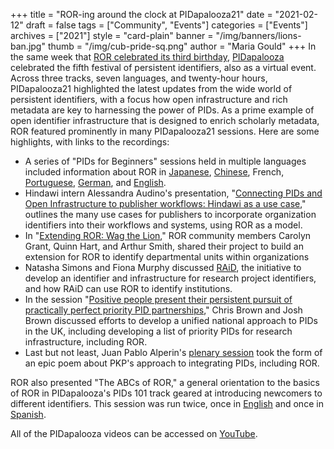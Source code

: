 +++
title = "ROR-ing around the clock at PIDapalooza21"
date = "2021-02-12"
draft = false
tags = ["Community", "Events"]
categories = ["Events"]
archives = ["2021"]
style = "card-plain"
banner = "/img/banners/lions-ban.jpg"
thumb = "/img/cub-pride-sq.png"
author = "Maria Gould"
+++
In the same week that [ROR celebrated its third birthday](/blog/2021-02-03-ror-annual-meeting), [PIDapalooza](https://pidapalooza.org) celebrated the fifth festival of persistent identifiers, also as a virtual event. Across three tracks, seven languages, and twenty-hour hours, PIDapalooza21 highlighted the latest updates from the wide world of persistent identifiers, with a focus how open infrastructure and rich metadata are key to harnessing the power of PIDs. As a prime example of open identifier infrastructure that is designed to enrich scholarly metadata, ROR featured prominently in many PIDapalooza21 sessions. Here are some highlights, with links to the recordings:

- A series of "PIDs for Beginners" sessions held in multiple languages included information about ROR in [Japanese](https://youtu.be/666QvvB6qJ0), [Chinese](https://youtu.be/c8b4aM_98cA), French, [Portuguese](https://youtu.be/JoFs5CZyYg8), [German](https://youtu.be/r25OYsl6WNE), and [English](https://youtu.be/jav---epwkQ).
- Hindawi intern Alessandra Audino's presentation, "[Connecting PIDs and Open Infrastructure to publisher workflows: Hindawi as a use case](https://youtu.be/6AwNY2VoK58)," outlines the many use cases for publishers to incorporate organization identifiers into their workflows and systems, using ROR as a model.
- In "[Extending ROR: Wag the Lion](https://youtu.be/R4KBcLhnyVA)," ROR community members Carolyn Grant, Quinn Hart, and Arthur Smith, shared their project to build an extension for ROR to identify departmental units within organizations
- Natasha Simons and Fiona Murphy discussed [RAiD](https://youtu.be/gI3B7GNyTXs), the initiative to develop an identifier and infrastructure for research project identifiers, and how RAiD can use ROR to identify institutions.
- In the session "[Positive people present their persistent pursuit of practically perfect priority PID partnerships](https://youtu.be/Vr8axfTCTDI)," Chris Brown and Josh Brown discussed efforts to develop a unified national approach to PIDs in the UK, including developing a list of priority PIDs for research infrastructure, including ROR.
- Last but not least, Juan Pablo Alperin's [plenary session](https://youtu.be/1C9Ainp1Hu8) took the form of an epic poem about PKP's approach to integrating PIDs, including ROR.

ROR also presented "The ABCs of ROR," a general orientation to the basics of ROR in PIDapalooza's PIDs 101 track geared at introducing newcomers to different identifiers. This session was run twice, once in [English](https://youtu.be/MruefxeOwR0) and once in [Spanish](https://youtu.be/GSoN5gvbawc).

All of the PIDapalooza videos can be accessed on [YouTube](https://www.youtube.com/channel/UCna9Pn-eSt_CGSnZjS7eBXg).
